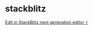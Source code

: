 # stackblitz

[Edit in StackBlitz next generation editor ⚡️](https://stackblitz.com/~/github.com/pbuchiumi/stackblitz)